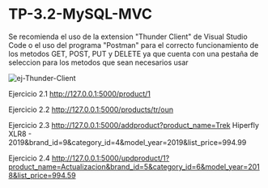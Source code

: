 # TP-3.2-MySQL-MVC

Se recomienda el uso de la extension "Thunder Client" de Visual Studio Code o el uso del programa "Postman" para el correcto funcionamiento de los metodos GET, POST, PUT y DELETE ya que cuenta con una pestaña de seleccion para los metodos que sean necesarios usar

![ej-Thunder-Client](https://github.com/LuisLgvc/TP-3.2-MySQL-MVC/assets/113144443/c5f826b1-40ad-4b30-b87a-081ef4063506)


Ejercicio 2.1
http://127.0.0.1:5000/product/1

Ejercicio 2.2
http://127.0.0.1:5000/products/tr/oun

Ejercicio 2.3
http://127.0.0.1:5000/addproduct?product_name=Trek Hiperfly XLR8 - 2019&brand_id=9&category_id=4&model_year=2019&list_price=994.99

Ejercicio 2.4
http://127.0.0.1:5000/updproduct/1?product_name=Actualizacion&brand_id=5&category_id=6&model_year=2018&list_price=994.59
